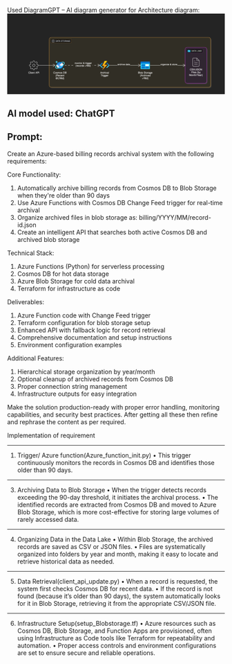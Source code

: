 Used  DiagramGPT – AI diagram generator for Architecture diagram:
 ![Architecture Diagram](https://github.com/ashish2410pr/CosmoDB/blob/main/Architecture_diagram.png)

AI model used: ChatGPT
------------
Prompt:
------------
Create an Azure-based billing records archival system with the following requirements:

Core Functionality:
1.	Automatically archive billing records from Cosmos DB to Blob Storage when they're older than 90 days
2.	Use Azure Functions with Cosmos DB Change Feed trigger for real-time archival
3.	Organize archived files in blob storage as: billing/YYYY/MM/record-id.json
4.	Create an intelligent API that searches both active Cosmos DB and archived blob storage

Technical Stack:
1.	Azure Functions (Python) for serverless processing
2.	Cosmos DB for hot data storage
3.	Azure Blob Storage for cold data archival
4.	Terraform for infrastructure as code

Deliverables:
1.	Azure Function code with Change Feed trigger
2.	Terraform configuration for blob storage setup
3.	Enhanced API with fallback logic for record retrieval
4.	Comprehensive documentation and setup instructions
5.	Environment configuration examples
   
Additional Features:
1.	Hierarchical storage organization by year/month
2.	Optional cleanup of archived records from Cosmos DB
3.	Proper connection string management
4.	Infrastructure outputs for easy integration

Make the solution production-ready with proper error handling, monitoring capabilities, and security best practices.
After getting all these then refine and rephrase the content as per required.



Implementation of requirement
________________________________________
1. Trigger/ Azure function(Azure_function_init.py)
•	This trigger continuously monitors the records in Cosmos DB and identifies those older than 90 days.
________________________________________
3. Archiving Data to Blob Storage
•	When the trigger detects records exceeding the 90-day threshold, it initiates the archival process.
•	The identified records are extracted from Cosmos DB and moved to Azure Blob Storage, which is more cost-effective for storing large volumes of rarely accessed data.
________________________________________
4. Organizing Data in the Data Lake
•	Within Blob Storage, the archived records are saved as CSV or JSON files.
•	Files are systematically organized into folders by year and month, making it easy to locate and retrieve historical data as needed.
________________________________________
5. Data Retrieval(client_api_update.py)
•	When a record is requested, the system first checks Cosmos DB for recent data.
•	If the record is not found (because it’s older than 90 days), the system automatically looks for it in Blob Storage, retrieving it from the appropriate CSV/JSON file.
________________________________________
6. Infrastructure Setup(setup_Blobstorage.tf)
•	Azure resources such as Cosmos DB, Blob Storage, and Function Apps are provisioned, often using Infrastructure as Code tools like Terraform for repeatability and automation.
•	Proper access controls and environment configurations are set to ensure secure and reliable operations.


